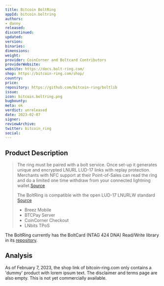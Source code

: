 ```yaml
---
title: Bitcoin BoltRing
appId: bitcoin.boltring
authors:
- danny
released: 
discontinued: 
updated: 
version: 
binaries: 
dimensions: 
weight: 
provider: CoinCorner and Boltcard Contributors
providerWebsite: 
website: https://docs.bolt-ring.com/
shop: https://bitcoin-ring.com/shop/
country: 
price: 
repository: https://github.com/bitcoin-ring/boltlib
issue: 
icon: bitcoin.boltring.png
bugbounty: 
meta: ok
verdict: unreleased
date: 2023-02-07
signer: 
reviewArchive: 
twitter: bitcoin_ring
social: 
---
```


## Product Description 

> The ring must be paired with a bolt service. Once set-up it generates unique and encrypted LNURL LUD-17 links with replay protection. Merchants with NFC support at their Point-of-Sales can read the ring and do a limited one time withdraw from your connected lightning wallet.[Source](https://bitcoin-ring.com)
> 
> The BoltRing is compatible with the open LUD-17 LNURLW standard
[Source](https://docs.bolt-ring.com/merchant-compatibility/)
> - Breez Mobile
> - BTCPay Server
> - CoinCorner Checkout
> - LNbits TPoS

The BoltRing currently has the BoltCard (NTAG 424 DNA) Read/Write library in its [repository](https://github.com/bitcoin-ring/boltlib).

## Analysis 

As of February 7, 2023, the shop link of bitcoin-ring.com only contains a 'dummy' product with lorem ipsum text. The disclaimer and terms page are also empty. This is not yet commercially available. 

